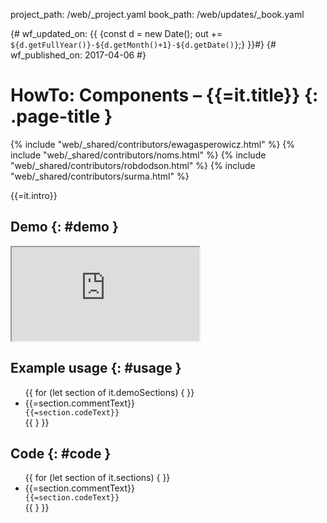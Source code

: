project_path: /web/_project.yaml
book_path: /web/updates/_book.yaml

{# wf_updated_on: {{ {const d = new Date(); out += `${d.getFullYear()}-${d.getMonth()+1}-${d.getDate()}`;} }}#}
{# wf_published_on: 2017-04-06 #}

# HowTo: Components – {{=it.title}} {: .page-title }

{% include "web/_shared/contributors/ewagasperowicz.html" %}
{% include "web/_shared/contributors/noms.html" %}
{% include "web/_shared/contributors/robdodson.html" %}
{% include "web/_shared/contributors/surma.html" %}

<link rel="stylesheet" href="prism-solarizedlight.css">
<link rel="stylesheet" href="main.css">

{{=it.intro}}

## Demo {: #demo }
<iframe src="https://googlechrome.github.io/howto-components/{{=it.title}}_demo.html" class="demo" aria-label="live demo" role="region"></iframe>

## Example usage {: #usage }
<ul class="literate demo" id="{{=it.title}}_demo">
{{ for (let section of it.demoSections) { }}
<li class="{{=section.commentType.toLowerCase()}} {{? (section.commentText.length <= 0) && (section.codeText.length <= 0)}}empty{{?}}">
<div class="literate-text {{? section.commentText.length <= 0}}empty{{?}}">{{=section.commentText}}</div>
<code class="literate-code {{? section.codeText.length <= 0}}empty{{?}}">{{=section.codeText}}</code>
</li>
{{ } }}
</ul>

## Code {: #code }
<ul class="literate code" id="{{=it.title}}_impl">
  {{ for (let section of it.sections) { }}
<li class="{{=section.commentType.toLowerCase()}} {{? (section.commentText.length <= 0) && (section.codeText.length <= 0)}}empty{{?}}">
<div class="literate-text {{? section.commentText.length <= 0}}empty{{?}}">{{=section.commentText}}</div>
<code class="literate-code {{? section.codeText.length <= 0}}empty{{?}}">{{=section.codeText}}</code>
</li>
{{ } }}
</ul>
